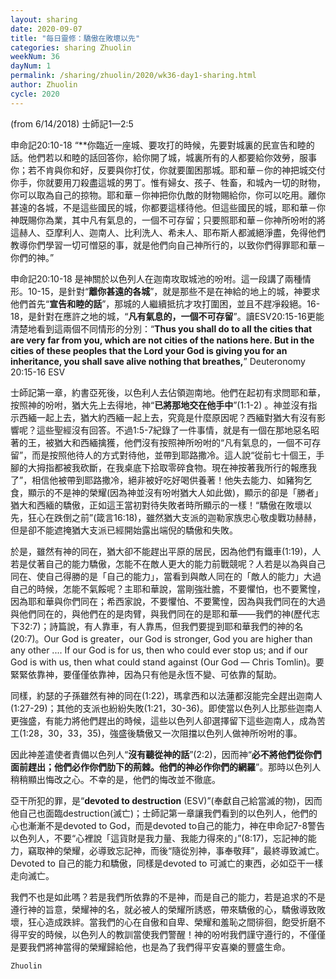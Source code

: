 ```yaml
---
layout: sharing
date: 2020-09-07
title: "每日靈修：驕傲在敗壞以先"
categories: sharing Zhuolin
weekNum: 36
dayNum: 1
permalink: /sharing/zhuolin/2020/wk36-day1-sharing.html
author: Zhuolin
cycle: 2020
---
```

(from 6/14/2018)
士師記1—2:5  

申命記20:10-18 “**你臨近一座城、要攻打的時候，先要對城裏的民宣告和睦的話。他們若以和睦的話回答你，給你開了城，城裏所有的人都要給你效勞，服事你；若不肯與你和好，反要與你打仗，你就要圍困那城。耶和華－你的神把城交付你手，你就要用刀殺盡這城的男丁。惟有婦女、孩子、牲畜，和城內一切的財物，你可以取為自己的掠物。耶和華－你神把你仇敵的財物賜給你，你可以吃用。離你甚遠的各城，不是這些國民的城，你都要這樣待他。但這些國民的城，耶和華－你神既賜你為業，其中凡有氣息的，一個不可存留；只要照耶和華－你神所吩咐的將這赫人、亞摩利人、迦南人、比利洗人、希未人、耶布斯人都滅絕淨盡，免得他們教導你們學習一切可憎惡的事，就是他們向自己神所行的，以致你們得罪耶和華－你們的神。”  

申命記20:10-18 是神關於以色列人在迦南攻取城池的吩咐。這一段講了兩種情形。10-15，是針對“**離你甚遠的各城**”，就是那些不是在神給的地上的城，神要求他們首先“**宣告和睦的話**”，那城的人繼續抵抗才攻打圍困，並且不趕凈殺絕。16-18，是針對在應許之地的城，“**凡有氣息的，一個不可存留**”。讀ESV20:15-16更能清楚地看到這兩個不同情形的分別：“**Thus you shall do to all the cities that are very far from you, which are not cities of the nations here. But in the cities of these peoples that the Lord your God is giving you for an inheritance, you shall save alive nothing that breathes,**” Deuteronomy 20:15-16 ESV  

士師記第一章，約書亞死後，以色利人去佔領迦南地。他們在起初有求問耶和華，按照神的吩咐，猶大先上去得地，神“**已將那地交在他手中**”(1:1-2) 。神並沒有指示西緬一起上去，猶大約西緬一起上去，究竟是什麼原因呢？西緬對猶大有沒有影響呢？這些聖經沒有回答。不過1:5-7紀錄了一件事情，就是有一個在那地惡名昭著的王，被猶大和西緬擒獲，他們沒有按照神所吩咐的“凡有氣息的，一個不可存留”，而是按照他待人的方式對待他，並帶到耶路撒冷。這人說“從前七十個王，手腳的大拇指都被我砍斷，在我桌底下拾取零碎食物。現在神按著我所行的報應我了”，相信他被帶到耶路撒冷，絕非被好吃好喝供養著！他失去能力、如豬狗乞食，顯示的不是神的榮耀(因為神並沒有吩咐猶大人如此做)，顯示的卻是「勝者」猶大和西緬的驕傲，正如這王當初對待失敗者時所顯示的一樣！“驕傲在敗壞以先，狂心在跌倒之前”(箴言16:18)，雖然猶大支派的迦勒家族忠心敬虔戰功赫赫，但是卻不能遮掩猶大支派已經開始露出端倪的驕傲和失敗。  

於是，雖然有神的同在，猶大卻不能趕出平原的居民，因為他們有鐵車(1:19)，人若是仗著自己的能力驕傲，怎能不在敵人更大的能力前戰競呢？人若是以為與自己同在、使自己得勝的是「自己的能力」，當看到與敵人同在的「敵人的能力」大過自己的時候，怎能不氣餒呢？主耶和華說，當剛強壯膽，不要懼怕，也不要驚惶，因為耶和華與你們同在；希西家說，不要懼怕、不要驚惶，因為與我們同在的大過與他們同在的，與他們在的是肉臂，與我們同在的是耶和華——我們的神(歷代志下32:7)；詩篇說，有人靠車，有人靠馬，但我們要提到耶和華我們的神的名(20:7)。Our God is greater，our God is stronger, God you are higher than any other .... If our God is for us, then who could ever stop us; and if our God is with us, then what could stand against (Our God — Chris Tomlin)。要緊緊依靠神，要僅僅依靠神，因為只有他是永恆不變、可依靠的幫助。  

同樣，約瑟的子孫雖然有神的同在(1:22)，瑪拿西和以法蓮都沒能完全趕出迦南人(1:27-29)；其他的支派也紛紛失敗(1:21，30-36)。即使當以色列人比那些迦南人更強盛，有能力將他們趕出的時候，這些以色列人卻選擇留下這些迦南人，成為苦工(1:28，30，33，35)，強盛後驕傲又一次阻擋以色列人做神所吩咐的事。  

因此神差遣使者責備以色列人“**沒有聽從神的話**”(2:2)，因而神“**必不將他們從你們面前趕出；他們必作你們肋下的荊棘。他們的神必作你們的網羅**”。那時以色列人稍稍顯出悔改之心。不幸的是，他們的悔改並不徹底。  

亞干所犯的罪，是“**devoted to destruction** (ESV)”(奉獻自己給當滅的物)，因而他自己也面臨destruction(滅亡)；士師記第一章讓我們看到的以色列人，他們的心也漸漸不是devoted to God，而是devoted to自己的能力，神在申命記7-8警告以色列人，不要“心裡說「這貨財是我力量、我能力得來的」”(8:17)，忘記神的能力，竊取神的榮耀，必導致忘記神，而後“隨從別神，事奉敬拜”，最終導致滅亡。Devoted to 自己的能力和驕傲，同樣是devoted to 可滅亡的東西，必如亞干一樣走向滅亡。  

我們不也是如此嗎？若是我們所依靠的不是神，而是自己的能力，若是追求的不是遵行神的旨意，榮耀神的名，就必被人的榮耀所誘惑，帶來驕傲的心，驕傲導致敗壞，狂心造成跌絆。當我們的心在自傲和自卑、榮耀和羞恥之間徘徊，飽受折磨不得平安的時候，以色列人的教訓當使我們警醒！神的吩咐我們謹守遵行的，不僅僅是要我們將神當得的榮耀歸給他，也是為了我們得平安喜樂的豐盛生命。  

`Zhuolin`
